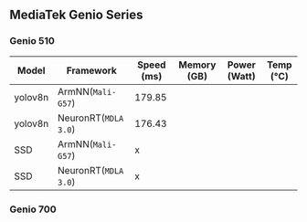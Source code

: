 ## MediaTek Genio Series

### Genio 510
  
  | Model   |    Framework                |    Speed (ms) |   Memory (GB) |  Power (Watt) |     Temp (°C)    |
  |---------|-----------------------------|---------------|---------------|---------------|------------------|
  | yolov8n | ArmNN(`Mali-G57`)           |   179.85            |               |               |                  |
  | yolov8n |NeuronRT(`MDLA 3.0`)           |       176.43        |               |               |                  |
  | SSD     |ArmNN(`Mali-G57`)        |        x       |               |               |                  |
  | SSD     | NeuronRT(`MDLA 3.0`)        |     x          |               |               |                  |

### Genio 700
